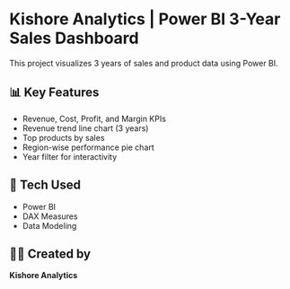 # Kishore Analytics | Power BI 3-Year Sales Dashboard

This project visualizes 3 years of sales and product data using Power BI.

## 📊 Key Features
- Revenue, Cost, Profit, and Margin KPIs
- Revenue trend line chart (3 years)
- Top products by sales
- Region-wise performance pie chart
- Year filter for interactivity

## 🧠 Tech Used
- Power BI
- DAX Measures
- Data Modeling

## 👨‍💻 Created by
**Kishore Analytics**
